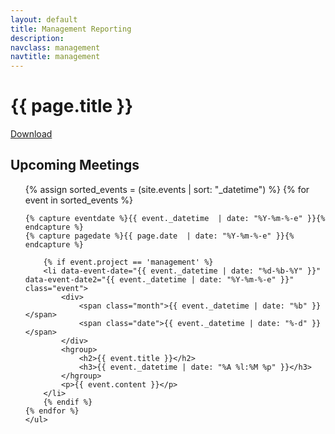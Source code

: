 ```yaml
---
layout: default
title: Management Reporting
description: 
navclass: management
navtitle: management
---
```

<div class="banner" style="background-image: url(/images/backgrounds/sunset.jpg);">
	<hgroup>
		<h1>{{ page.title }}</h1>
	</hgroup>
</div>

<a href="/resources/projects.xlsx">Download</a>

<div class="events">
	<h2>Upcoming Meetings</h2>
	<ul id="events">
	{% assign sorted_events = (site.events | sort: "_datetime") %}
	{% for event in sorted_events %}
	
	{% capture eventdate %}{{ event._datetime  | date: "%Y-%m-%-e" }}{% endcapture %}
	{% capture pagedate %}{{ page.date  | date: "%Y-%m-%-e" }}{% endcapture %}
	
		{% if event.project == 'management' %}
		<li data-event-date="{{ event._datetime | date: "%d-%b-%Y" }}" data-event-date2="{{ event._datetime | date: "%Y-%m-%-e" }}" class="event">
			<div>
				<span class="month">{{ event._datetime | date: "%b" }}</span>
				<span class="date">{{ event._datetime | date: "%-d" }}</span>
			</div>
			<hgroup>
				<h2>{{ event.title }}</h2>
				<h3>{{ event._datetime | date: "%A %l:%M %p" }}</h3>
			</hgroup>
			<p>{{ event.content }}</p>
		</li>
		{% endif %}
	{% endfor %}
	</ul>	
</div>